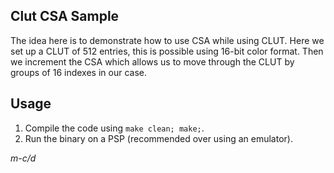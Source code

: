 ## Clut CSA Sample

The idea here is to demonstrate how to use CSA while using CLUT. Here we set up a CLUT of 512 entries, this is possible using 16-bit color format. Then we increment the CSA which allows us to move through the CLUT by groups of 16 indexes in our case.

## Usage
1. Compile the code using `make clean; make;`.
2. Run the binary on a PSP (recommended over using an emulator).

*m-c/d*
